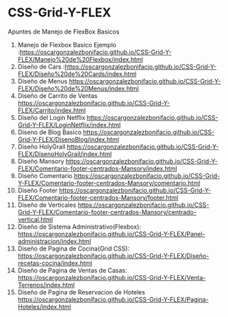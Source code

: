 # CSS-Grid-Y-FLEX
Apuntes de Manejo de FlexBox Basicos
1. Manejo de Flexbox Basico Ejemplo :https://oscargonzalezbonifacio.github.io/CSS-Grid-Y-FLEX/Manejo%20de%20Flexbox/index.html 
2. Diseño de Cars :https://oscargonzalezbonifacio.github.io/CSS-Grid-Y-FLEX/Diseño%20de%20Cards/index.html
3. Diseño de Menus https://oscargonzalezbonifacio.github.io/CSS-Grid-Y-FLEX/Diseño%20de%20Menus/index.html
4. Diseño de Carrito de Ventas https://oscargonzalezbonifacio.github.io/CSS-Grid-Y-FLEX/Carrito/index.html
5. Diseño del Login Netflix  https://oscargonzalezbonifacio.github.io/CSS-Grid-Y-FLEX/LoginNetflix/index.html
6. Diseno de Blog Basico https://oscargonzalezbonifacio.github.io/CSS-Grid-Y-FLEX/DisenoBlog/index.html
7. Diseño HolyGrail https://oscargonzalezbonifacio.github.io/CSS-Grid-Y-FLEX/DisenoHolyGrail/index.html
8. Diseño Mansory https://oscargonzalezbonifacio.github.io/CSS-Grid-Y-FLEX/Comentario-footer-centrados-Mansory/index.html
9. Diseño Comentario https://oscargonzalezbonifacio.github.io/CSS-Grid-Y-FLEX/Comentario-footer-centrados-Mansory/comentario.html
10. Diseño Footer https://oscargonzalezbonifacio.github.io/CSS-Grid-Y-FLEX/Comentario-footer-centrados-Mansory/footer.html
11. Diseño de Verticales https://oscargonzalezbonifacio.github.io/CSS-Grid-Y-FLEX/Comentario-footer-centrados-Mansory/centrado-vertical.html
12. Diseño de Sistema Administrativo(Flexbox): https://oscargonzalezbonifacio.github.io/CSS-Grid-Y-FLEX/Panel-administracion/index.html
13. Diseño de Pagina de Cocina(Grid CSS): https://oscargonzalezbonifacio.github.io/CSS-Grid-Y-FLEX/Diseño-recetas-cocina/index.html
14. Diseño de Pagina de Ventas de Casas: https://oscargonzalezbonifacio.github.io/CSS-Grid-Y-FLEX/Venta-Terrenos/index.html
15. Diseño de Pagina de Reservacion de Hoteles https://oscargonzalezbonifacio.github.io/CSS-Grid-Y-FLEX/Pagina-Hoteles/index.html



